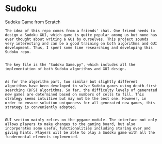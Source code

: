 # Sudoku
Sudoku Game from Scratch


	The idea of this repo comes from a friends' chat. One friend needs to design a Sudoku GUI, which game is quite popular among us but none has ever thought about writing a GUI by ourselves. This project sounds very interesting and can be a good training on both algorithms and GUI development. Thus, I spent some time researching and developing this Sudoku repo.


	The key file is the "Sudoku Game.py", which includes all the implementation of both Sudoku algorithms and GUI design.


	As for the algorithm part, two similar but slightly different algorithms have been developed to solve Sudoku games using depth-first searching (DFS) algorithms. So far, the difficulty levels of generated new games are determined based on numbers of cells to fill. This strategy seems intuitive but may not be the best one. However, in order to ensure solution uniqueness for all generated new games, this strategy is conveniently adopted.


	GUI section mainly relies on the pygame module. The interface not only allows players to make changes to the gaming board, but also incorporates some useful functionalities including staring over and giving hints. Players will be able to play a Sudoku game with all the fundermental elements implemented. 
